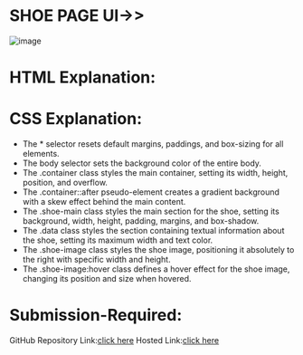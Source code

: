 # SHOE PAGE UI->>
![image](https://github.com/namishagurunani/ShoePage/assets/126158413/803a24c0-d05a-4707-98c1-26b7954b88fd)

# HTML Explanation:

# CSS Explanation:
<ul>
<li>The * selector resets default margins, paddings, and box-sizing for all elements.</li>
<li>The body selector sets the background color of the entire body.</li>
<li>The .container class styles the main container, setting its width, height, position, and overflow.</li>
<li>The .container::after pseudo-element creates a gradient background with a skew effect behind the main content.</li>
<li>The .shoe-main class styles the main section for the shoe, setting its background, width, height, padding, margins, and box-shadow.</li>
<li>The .data class styles the section containing textual information about the shoe, setting its maximum width and text color.</li>
<li>The .shoe-image class styles the shoe image, positioning it absolutely to the right with specific width and height.</li>
<li>The .shoe-image:hover class defines a hover effect for the shoe image, changing its position and size when hovered.</li>
</ul>

# Submission-Required:
GitHub Repository Link:[click here]() 
Hosted Link:[click here]() 
